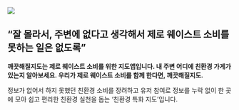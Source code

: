 ![](https://github.com/May-Be-Clean/May_Be_Clean_client/blob/main/assets/Group%20407.png)

## “잘 몰라서, 주변에 없다고 생각해서 제로 웨이스트 소비를 못하는 일은 없도록”

**깨끗해질지도는 제로 웨이스트 소비를 위한 지도앱입니다. 내 주변 어디에 친환경 가게가 있는지 알아보세요. 우리가 제로 웨이스트 소비를 함께 한다면, 깨끗해질지도.**

정보가 없어서 하지 못했던 친환경 소비를 장려하고 유저 참여로 정보를 누락 없이 한 곳에 모아 쉽고 편리한 친환경 실천을 돕는 ‘친환경 특화 지도’입니다. 
